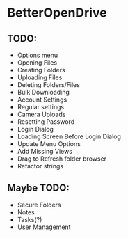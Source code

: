 # BetterOpenDrive

## TODO:

* Options menu
* Opening Files
* Creating Folders
* Uploading Files
* Deleting Folders/Files
* Bulk Downloading
* Account Settings
* Regular settings
* Camera Uploads
* Resetting Password
* Login Dialog
* Loading Screen Before Login Dialog
* Update Menu Options
* Add Missing Views
* Drag to Refresh folder browser
* Refactor strings

## Maybe TODO:

* Secure Folders
* Notes
* Tasks(?)
* User Management